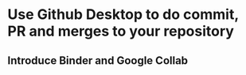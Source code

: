 # Use Github Desktop to do commit, PR and merges to your repository

## Introduce Binder and Google Collab

